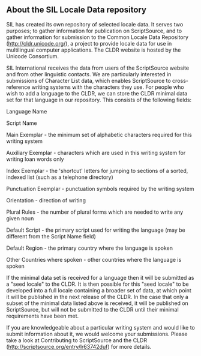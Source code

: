 About the SIL Locale Data repository
------------------------------------

SIL has created its own repository of selected locale data. It serves two purposes; to gather information for publication on ScriptSource, and to gather information for submission to the Common Locale Data Repository (http://cldr.unicode.org/), a project to provide locale data for use in multilingual computer applications. The CLDR website is hosted by the Unicode Consortium. 

SIL International receives the data from users of the ScriptSource website and from other linguistic contacts.  We are particularly interested in submissions of Character List data, which enables ScriptSource to cross-reference writing systems with the characters they use.  For people who wish to add a language to the CLDR, we can store the CLDR minimal data set for that language in our repository.  This consists of the following fields:

Language Name

Script Name

Main Exemplar - the minimum set of alphabetic characters required for this writing system

Auxiliary Exemplar - characters which are used in this writing system for writing loan words only

Index Exemplar - the 'shortcut' letters for jumping to sections of a sorted, indexed list (such as a telephone directory)

Punctuation Exemplar - punctuation symbols required by the writing system

Orientation - direction of writing

Plural Rules - the number of plural forms which are needed to write any given noun

Default Script - the primary script used for writing the language (may be different from the Script Name field)

Default Region - the primary country where the language is spoken

Other Countries where spoken - other countries where the language is spoken



If the minimal data set is received for a language then it will be submitted as a "seed locale" to the CLDR. It is then possible for this "seed locale" to be developed into a full locale containing a broader set of data, at which point it will be published in the next release of the CLDR. In the case that only a subset of the minimal data listed above is received, it will be published on ScriptSource, but will not be submitted to the CLDR until their minimal requirements have been met.

If you are knowledgeable about a particular writing system and would like to submit information about it, we would welcome your submissions. Please take a look at Contributing to ScriptSource and the CLDR (http://scriptsource.org/entry/lr63742duf) for more details.

